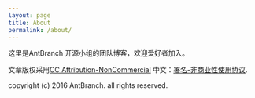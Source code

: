 ```yaml
---
layout: page
title: About
permalink: /about/
---
```


这里是AntBranch 开源小组的团队博客，欢迎爱好者加入。


文章版权采用[CC Attribution-NonCommercial](http://creativecommons.org/licenses/by-nc/4.0/) 中文：[署名-非商业性使用协议](http://creativecommons.org/licenses/by-nc/3.0/cn/
                                                                                                      ).

copyright (c) 2016 AntBranch. all rights reserved.
